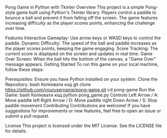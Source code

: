 Pong Game in Python with Tkinter
Overview
This project is a simple Pong-style game built using Python's Tkinter library. Players control a paddle to bounce a ball and prevent it from falling off the screen. The game features increasing difficulty as the player scores points, enhancing the challenge over time.

Features
Interactive Gameplay: Use arrow keys or WASD keys to control the paddle.
Dynamic Difficulty: The speed of the ball and paddle increases as the player scores points, keeping the game engaging.
Score Tracking: The current score is displayed on the screen and updates in real time.
Game Over Screen: When the ball hits the bottom of the canvas, a "Game Over" message appears.
Getting Started
To run this game on your local machine, follow these steps:

Prerequisites: Ensure you have Python installed on your system.
Clone the Repository:
bash
Копіювати код
git clone https://github.com/yourusername/pong-game.git
cd pong-game
Run the Game:
bash
Копіювати код
python pong_game.py
Controls
Left Arrow / A: Move paddle left
Right Arrow / D: Move paddle right
Down Arrow / S: Stop paddle movement
Contributing
Contributions are welcome! If you have suggestions for improvements or new features, feel free to open an issue or submit a pull request.

License
This project is licensed under the MIT License. See the LICENSE file for details.
